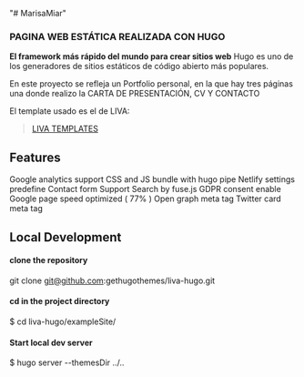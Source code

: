 "# MarisaMiar" 

### PAGINA WEB ESTÁTICA REALIZADA CON HUGO ###

**El framework más rápido del mundo para crear sitios web**
Hugo es uno de los generadores de sitios estáticos de código abierto más populares.

En este proyecto se refleja un Portfolio personal, en la que hay tres páginas una donde realizo la CARTA DE PRESENTACIÓN, CV Y CONTACTO

El template usado es el de LIVA:

>[LIVA TEMPLATES](https://github.com/gethugothemes/liva-hugo)

## Features
  Google analytics support
  CSS and JS bundle with hugo pipe
  Netlify settings predefine
  Contact form Support
  Search by fuse.js
  GDPR consent enable
  Google page speed optimized ( 77% )
  Open graph meta tag
  Twitter card meta tag
  
## Local Development

#### clone the repository
git clone git@github.com:gethugothemes/liva-hugo.git

#### cd in the project directory
$ cd liva-hugo/exampleSite/

#### Start local dev server
$ hugo server --themesDir ../..
